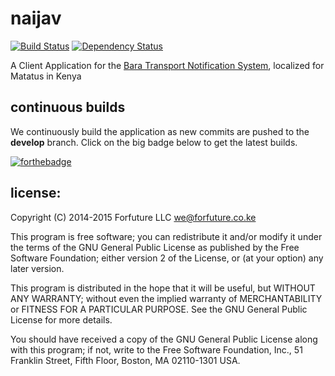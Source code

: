 
# naijav

[![Build Status](https://travis-ci.org/forfuture-dev/naijav.svg?branch=develop)](https://travis-ci.org/forfuture-dev/naijav) [![Dependency Status](https://gemnasium.com/forfuture-dev/naijav.svg)](https://gemnasium.com/forfuture-dev/naijav)

A Client Application for the [Bara Transport Notification System][bara],
 localized for Matatus in Kenya


## continuous builds

We continuously build the application as new commits are pushed to the
 __develop__ branch. Click on the big badge below to get the latest builds.

[![forthebadge](http://forthebadge.com/images/badges/built-with-love.svg)](https://www.dropbox.com/sh/5hnubkmkuqja32x/AAB-1znasyDGldyDT82Ksh-Ka?dl=0)


## license:

Copyright (C) 2014-2015  Forfuture LLC <we@forfuture.co.ke>

This program is free software; you can redistribute it and/or modify
 it under the terms of the GNU General Public License as published by
 the Free Software Foundation; either version 2 of the License, or
 (at your option) any later version.

This program is distributed in the hope that it will be useful,
 but WITHOUT ANY WARRANTY; without even the implied warranty of
 MERCHANTABILITY or FITNESS FOR A PARTICULAR PURPOSE.  See the
 GNU General Public License for more details.

You should have received a copy of the GNU General Public License along
 with this program; if not, write to the Free Software Foundation, Inc.,
 51 Franklin Street, Fifth Floor, Boston, MA 02110-1301 USA.


[bara]:https://github.com/forfuture-dev/bara
